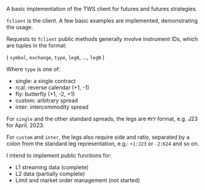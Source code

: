 A basic implementation of the TWS client for futures and futures strategies.

`fclient` is the client. A few basic examples are implemented, demonstrating the usage.

Requests to `fclient` public methods generally involve instrument IDs, which are tuples in the format:

( `symbol`, `exchange`, `type`, `leg0`, ..., `legN` )

Where `type` is one of:

- single: a single contract
- rcal:   reverse calendar (+1, -1)
- fly:    butterfly        (+1, -2, +1)
- custom: arbitrary spread
- inter:  intercommodity spread

For `single` and the other standard spreads, the legs are `MYY` format, e.g. J23 for April, 2023.

For `custom` and `inter`, the legs also require side and ratio, separated by a colon from the standard leg representation,  e.g.: `+1:J23` or `-2:K24` and so on.

I intend to implement public functions for:

- L1 streaming data (complete)
- L2 data (partially complete)
- Limit and market order management (not started)
